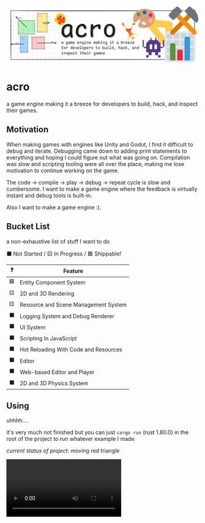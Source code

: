 ![acro banner. on the left is a visual showing various colored boxes with names and arrows coming off of them showing their velocities. in the middle is a blob holding a heart looking at the title "acro" and a description (below). on the right are various emojis: a paint palette, a hammer, a bar graph, a space invader alien, a protractor, and a person doing acrobatics.](./images/acro-banner.png)

# acro

a game engine making it a breeze for developers to build, hack, and inspect their games.

## Motivation

When making games with engines like Unity and Godot, I find it difficult to debug and iterate. Debugging came down to adding print statements to everything and hoping I could figure out what was going on. Compilation was slow and scripting tooling were all over the place, making me lose motivation to continue working on the game.

The code -> compile -> play -> debug -> repeat cycle is slow and cumbersome. I want to make a game engine where the feedback is virtually instant and debug tools is built-in.

Also I want to make a game engine :).

## Bucket List

a non-exhaustive list of stuff I want to do

⬛ Not Started /
🟨 In Progress /
🟩 Shippable!

| ❓  | Feature                               |
| --- | ------------------------------------- |
| 🟩  | Entity Component System               |
| 🟨  | 2D and 3D Rendering                   |
| 🟨  | Resource and Scene Management System  |
| ⬛  | Logging System and Debug Renderer     |
| ⬛  | UI System                             |
| ⬛  | Scripting In JavaScript               |
| ⬛  | Hot Reloading With Code and Resources |
| ⬛  | Editor                                |
| ⬛  | Web-based Editor and Player           |
| ⬛  | 2D and 3D Physics System              |

## Using

uhhhh....

it's very much not finished but you can just `cargo run` (rust 1.80.0) in the root of the project to run whatever example I made

_current status of project_: moving red triangle

![video here](https://us-east-1.tixte.net/uploads/gilbert.is-from.space/2024-07-29_11-33-45.mp4)
